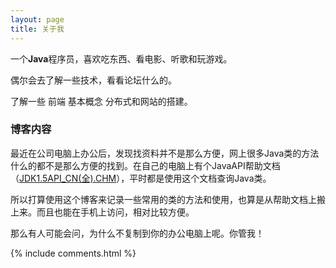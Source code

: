 ```yaml
---
layout: page
title: 关于我 
---
```


一个**Java**程序员，喜欢吃东西、看电影、听歌和玩游戏。
<p>
偶尔会去了解一些技术，看看论坛什么的。
<p>
了解一些 前端 基本概念 分布式和网站的搭建。


<p>
<h3> 博客内容 </h3>  

<p>最近在公司电脑上办公后，发现找资料并不是那么方便，网上很多Java类的方法什么的都不是那么方便的找到。在自己的电脑上有个JavaAPI帮助文档（<a href="https://github.com/hu12340/hu12340.github.io/raw/master/works/JDK1.5API_CN(%E5%85%A8).CHM.lnk">JDK1.5API_CN(全).CHM</a>），平时都是使用这个文档查询Java类。</p>

<p> 所以打算使用这个博客来记录一些常用的类的方法和使用，也算是从帮助文档上搬上来。而且也能在手机上访问，相对比较方便。</P>


<p>那么有人可能会问，为什么不复制到你的办公电脑上呢。你管我！</p>

<p> 


{% include comments.html %}

